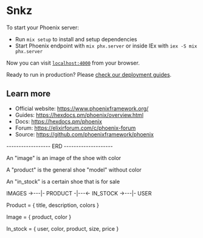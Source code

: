 # Snkz

To start your Phoenix server:

  * Run `mix setup` to install and setup dependencies
  * Start Phoenix endpoint with `mix phx.server` or inside IEx with `iex -S mix phx.server`

Now you can visit [`localhost:4000`](http://localhost:4000) from your browser.

Ready to run in production? Please [check our deployment guides](https://hexdocs.pm/phoenix/deployment.html).

## Learn more

  * Official website: https://www.phoenixframework.org/
  * Guides: https://hexdocs.pm/phoenix/overview.html
  * Docs: https://hexdocs.pm/phoenix
  * Forum: https://elixirforum.com/c/phoenix-forum
  * Source: https://github.com/phoenixframework/phoenix

------------------ ERD --------------------

An "image" is an image of the shoe with color

A "product" is the general shoe "model" without color

An "in_stock" is a certain shoe that is for sale

IMAGES ->---|- PRODUCT -|---<- IN_STOCK ->---|- USER

Product = {
  title,
  description,
  colors
}

Image = {
  product,
  color
}

In_stock = {
  user,
  color,
  product,
  size,
  price
}
